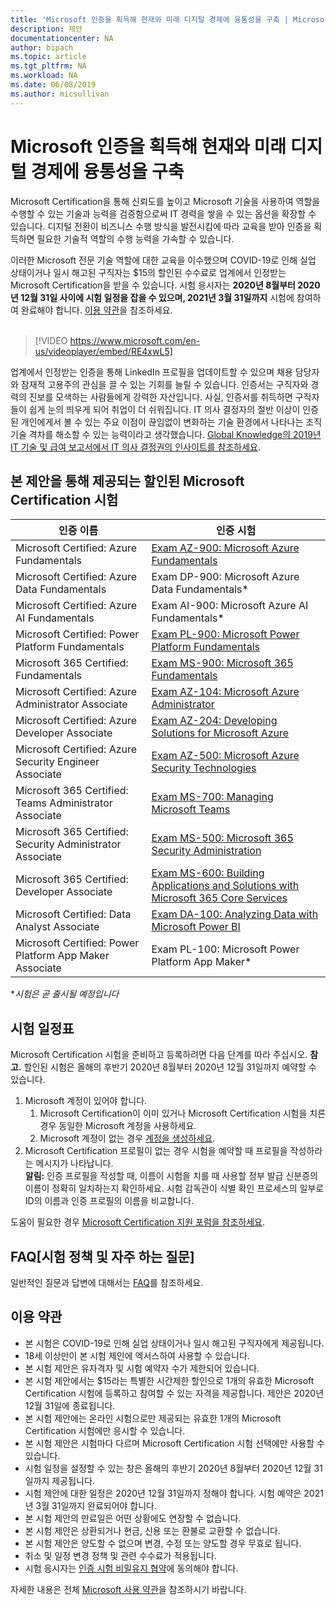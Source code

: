 ```yaml
---
title: 'Microsoft 인증을 획득해 현재와 미래 디지털 경제에 융통성을 구축 | Microsoft Docs'
description: 제안 
documentationcenter: NA 
author: bipach
ms.topic: article
ms.tgt_pltfrm: NA
ms.workload: NA
ms.date: 06/08/2019
ms.author: micsullivan
---
```

# Microsoft 인증을 획득해 현재와 미래 디지털 경제에 융통성을 구축

Microsoft Certification을 통해 신뢰도를 높이고 Microsoft 기술을 사용하여 역할을 수행할 수 있는 기술과 능력을 검증함으로써 IT 경력을 쌓을 수 있는 옵션을 확장할 수 있습니다. 디지털 전환이 비즈니스 수행 방식을 발전시킴에 따라 교육을 받아 인증을 획득하면 필요한 기술적 역할의 수행 능력을 가속할 수 있습니다.

이러한 Microsoft 전문 기술 역할에 대한 교육을 이수했으며 COVID-19로 인해 실업 상태이거나 일시 해고된 구직자는 $15의 할인된 수수료로 업계에서 인정받는 Microsoft Certification을 받을 수 있습니다. 시험 응시자는 **2020년 8월부터 2020년 12월 31일 사이에 시험 일정을 잡을 수 있으며, 2021년 3월 31일까지** 시험에 참여하여 완료해야 합니다. [이용 약관](#terms-conditions)을 참조하세요.
<br/>
<br/>

> [!VIDEO https://www.microsoft.com/en-us/videoplayer/embed/RE4xwL5]


업계에서 인정받는 인증을 통해 LinkedIn 프로필을 업데이트할 수 있으며 채용 담당자와 잠재적 고용주의 관심을 끌 수 있는 기회를 늘릴 수 있습니다. 인증서는 구직자와 경력의 진보를 모색하는 사람들에게 강력한 자산입니다.  사실, 인증서를 취득하면 구직자들이 쉽게 눈의 띄우게 되어 취업이 더 쉬워집니다. IT 의사 결정자의 절반 이상이 인증된 개인에게서 볼 수 있는 주요 이점이 끊임없이 변화하는 기술 환경에서 나타나는 조직 기술 격차를 해소할 수 있는 능력이라고 생각했습니다. [Global Knowledge의 2019년 IT 기술 및 급여 보고서에서 IT 의사 결정권의 인사이트를 참조하세요](https://www.globalknowledge.com/en-us/content/salary-report/it-skills-and-salary-report). 

## 본 제안을 통해 제공되는 할인된 Microsoft Certification 시험

|인증 이름|인증 시험|
|-|-|
|Microsoft Certified: Azure Fundamentals|[Exam AZ-900: Microsoft Azure Fundamentals](/learn/certifications/exams/az-900)|
|Microsoft Certified: Azure Data Fundamentals|Exam DP-900: Microsoft Azure Data Fundamentals*|
|Microsoft Certified: Azure AI Fundamentals|Exam AI-900: Microsoft Azure AI Fundamentals*|
|Microsoft Certified: Power Platform Fundamentals|[Exam PL-900: Microsoft Power Platform Fundamentals](/learn/certifications/exams/pl-900)|
|Microsoft 365 Certified: Fundamentals|[Exam MS-900: Microsoft 365 Fundamentals](/learn/certifications/exams/ms-900)|
|Microsoft Certified: Azure Administrator Associate|[Exam AZ-104: Microsoft Azure Administrator](/learn/certifications/exams/az-104)|
|Microsoft Certified: Azure Developer Associate|[Exam AZ-204: Developing Solutions for Microsoft Azure](/learn/certifications/exams/az-204)|
|Microsoft Certified: Azure Security Engineer Associate|[Exam AZ-500: Microsoft Azure Security Technologies](/learn/certifications/exams/az-500)|
|Microsoft 365 Certified: Teams Administrator Associate|[Exam MS-700: Managing Microsoft Teams](/learn/certifications/exams/ms-700)|
|Microsoft 365 Certified: Security Administrator Associate|[Exam MS-500: Microsoft 365 Security Administration](/learn/certifications/exams/ms-500)|
|Microsoft 365 Certified: Developer Associate|[Exam MS-600: Building Applications and Solutions with Microsoft 365 Core Services](/learn/certifications/exams/ms-600)|
|Microsoft Certified: Data Analyst Associate|[Exam DA-100: Analyzing Data with Microsoft Power BI](/learn/certifications/exams/da-100)|
|Microsoft Certified: Power Platform App Maker Associate|Exam PL-100: Microsoft Power Platform App Maker*|

**시험은 곧 출시될 예정입니다*

## 시험 일정표

Microsoft Certification 시험을 준비하고 등록하려면 다음 단계를 따라 주십시오. **참고.** 할인된 시험은 올해의 후반기 2020년 8월부터 2020년 12월 31일까지 예약할 수 있습니다.

1. Microsoft 계정이 있어야 합니다.
	1. Microsoft Certification이 이미 있거나 Microsoft Certification 시험을 치른 경우 동일한 Microsoft 계정을 사용하세요.  
	2. Microsoft 계정이 없는 경우 [계정을 생성하세요](https://account.microsoft.com/account/manage-my-account).
2. Microsoft Certification 프로필이 없는 경우 시험을 예약할 때 프로필을 작성하라는 메시지가 나타납니다. <br/>**알림:** 인증 프로필을 작성할 때, 이름이 시험을 치를 때 사용할 정부 발급 신분증의 이름이 정확히 일치하는지 확인하세요. 시험 감독관이 식별 확인 프로세스의 일부로 ID의 이름과 인증 프로필의 이름을 비교합니다.

도움이 필요한 경우 [Microsoft Certification 지원 포럼을 참조하세요](https://aka.ms/mcpforum).

## FAQ[시험 정책 및 자주 하는 질문]

일반적인 질문과 답변에 대해서는 [FAQ](https://aka.ms/JobSeekerFAQ)를 참조하세요.

## <a name="terms-conditions"></a> 이용 약관

- 본 시험은 COVID-19로 인해 실업 상태이거나 일시 해고된 구직자에게 제공됩니다.
- 18세 이상만이 본 시험 제인에 엑서스하여 사용할 수 있습니다.
- 본 시험 제안은 유자격자 및 시험 예약자 수가 제한되어 있습니다.
- 본 시험 제안에서는 $15라는 특별한 시간제한 할인으로 1개의 유효한 Microsoft Certification 시험에 등록하고 참여할 수 있는 자격을 제공합니다. 제안은 2020년 12월 31일에 종료됩니다.
- 본 시험 제안에는 온라인 시험으로만 제공되는 유효한 1개의 Microsoft Certification 시험에만 응시할 수 있습니다.
- 본 시험 제안은 시험마다 다르며 Microsoft Certification 시험 선택에만 사용할 수 있습니다.
- 시험 일정을 설정할 수 있는 창은 올해의 후반기 2020년 8월부터 2020년 12월 31일까지 제공됩니다.
- 시험 제안에 대한 일정은 2020년 12월 31일까지 정해야 합니다. 시험 예약은 2021년 3월 31일까지 완료되어야 합니다.
- 본 시험 제안의 만료일은 어떤 상황에도 연장할 수 없습니다.
- 본 시험 제안은 상환되거나 현금, 신용 또는 환불로 교환할 수 없습니다.
- 본 시험 제안은 양도할 수 없으며 변경, 수정 또는 양도할 경우 무효로 됩니다.
- 취소 및 일정 변경 정책 및 관련 수수료가 적용됩니다.
- 시험 응시자는 [인증 시험 비밀유지 협약](/learn/certifications/certification-exam-policies#non-disclosure-agreement)에 동의해야 합니다.

자세한 내용은 전체 [Microsoft 사용 약관](https://www.microsoft.com/en-us/legal/intellectualproperty/copyright/default.aspx)을 참조하시기 바랍니다.

